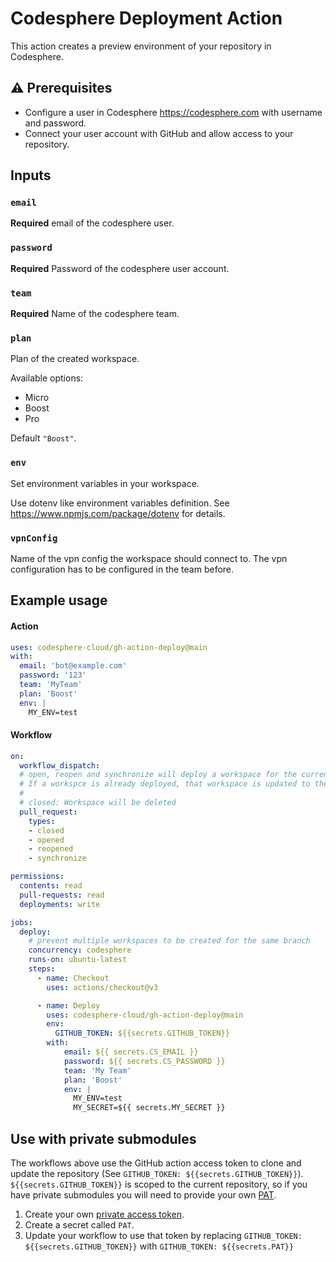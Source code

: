 # Codesphere Deployment Action

This action creates a preview environment of your repository in Codesphere.

## :warning: Prerequisites

- Configure a user in Codesphere https://codesphere.com with username and password.
- Connect your user account with GitHub and allow access to your repository.

## Inputs

### `email`

**Required** email of the codesphere user.

### `password`

**Required** Password of the codesphere user account.

### `team`

**Required** Name of the codesphere team.

### `plan`

Plan of the created workspace. 

Available options:
- Micro
- Boost
- Pro

Default `"Boost"`.

### `env`

Set environment variables in your workspace.
      
Use dotenv like environment variables definition.
See https://www.npmjs.com/package/dotenv for details.

### `vpnConfig`

Name of the vpn config the workspace should connect to.
The vpn configuration has to be configured in the team before.


## Example usage

#### Action

```yaml
uses: codesphere-cloud/gh-action-deploy@main
with:
  email: 'bot@example.com'
  password: '123'
  team: 'MyTeam'
  plan: 'Boost'
  env: |
    MY_ENV=test
```

#### Workflow

```yaml
on:
  workflow_dispatch:
  # open, reopen and synchronize will deploy a workspace for the current commit.
  # If a workspce is already deployed, that workspace is updated to the newest version.
  #
  # closed: Workspace will be deleted
  pull_request:
    types:
    - closed
    - opened
    - reopened
    - synchronize

permissions:
  contents: read
  pull-requests: read
  deployments: write

jobs:
  deploy:
    # prevent multiple workspaces to be created for the same branch
    concurrency: codesphere
    runs-on: ubuntu-latest
    steps:
      - name: Checkout
        uses: actions/checkout@v3

      - name: Deploy
        uses: codesphere-cloud/gh-action-deploy@main
        env:
          GITHUB_TOKEN: ${{secrets.GITHUB_TOKEN}}
        with:
            email: ${{ secrets.CS_EMAIL }}
            password: ${{ secrets.CS_PASSWORD }}
            team: 'My Team'
            plan: 'Boost'
            env: |
              MY_ENV=test
              MY_SECRET=${{ secrets.MY_SECRET }}
```

## Use with private submodules

The workflows above use the GitHub action access token to clone and update the repository (See `GITHUB_TOKEN: ${{secrets.GITHUB_TOKEN}}`).
`${{secrets.GITHUB_TOKEN}}` is scoped to the current repository, so if you have private submodules you will need to provide your own [PAT](https://help.github.com/en/github/authenticating-to-github/creating-a-personal-access-token-for-the-command-line).

1. Create your own [private access token](https://help.github.com/en/github/authenticating-to-github/creating-a-personal-access-token-for-the-command-line).
2. Create a secret called `PAT`.
3. Update your workflow to use that token by replacing `GITHUB_TOKEN: ${{secrets.GITHUB_TOKEN}}` with `GITHUB_TOKEN: ${{secrets.PAT}}`
